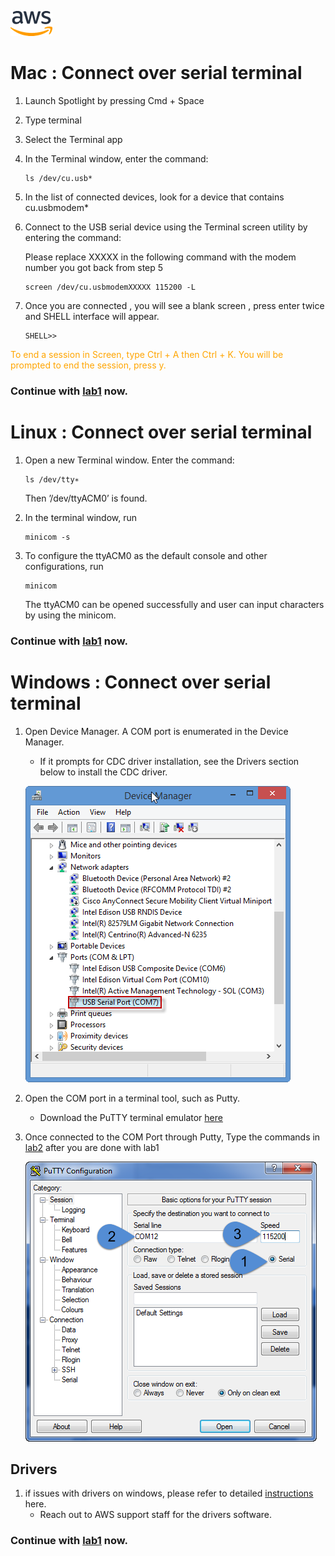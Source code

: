 ![alt text](../images/aws_logo.png)

# Mac : Connect over serial terminal

1. Launch Spotlight by pressing Cmd + Space

2. Type terminal

3. Select the Terminal app

4. In the Terminal window, enter the command: 
    ```
    ls /dev/cu.usb*
    ```
5. In the list of connected devices, look for a device that contains cu.usbmodem*

6. Connect to the USB serial device using the Terminal screen utility by entering the command: 
    
    Please replace XXXXX in the following command with the modem number you got back from step 5
    ```
    screen /dev/cu.usbmodemXXXXX 115200 -L
    ```

7. Once you are connected , you will see a blank screen , press enter twice and SHELL interface will appear. 
    ```
    SHELL>>
    ```

<span style="color:orange">To end a session in Screen, type Ctrl + A then Ctrl + K. You will be prompted to end the session, press y.</span>

### Continue with [lab1](./lab1.md) now. 


# Linux : Connect over serial terminal

1. Open a new Terminal window. Enter the command: 

    ```
    ls /dev/tty∗
    ```
    
    Then ’/dev/ttyACM0’ is found.

2. In the terminal window, run

    ```
    minicom -s
    ```

3. To configure the ttyACM0 as the default console and other configurations, run

    ```
    minicom
    ```

    The ttyACM0 can be opened successfully and user can input characters by using the minicom.

### Continue with [lab1](./lab1.md) now. 


# Windows : Connect over serial terminal

1. Open Device Manager. A COM port is enumerated in the Device Manager. 
    -  If it prompts for CDC driver installation, see the Drivers section below to install the CDC driver. 

    ![alt text](../images/windows.png)

2. Open the COM port in a terminal tool, such as Putty.
    - Download the PuTTY terminal emulator [here](http://the.earth.li/~sgtatham/putty/latest/x86/putty.exe)

3. Once connected to the COM Port through Putty, Type the commands in [lab2](./lab2.md) after you are done with lab1
    
    ![alt text](../images/putty.png)

## Drivers 
1. if issues with drivers on windows, please refer to detailed [instructions](https://alexa-reinvent.s3.amazonaws.com/readme.pdf) here. 
    - Reach out to AWS support staff for the drivers software. 


### Continue with [lab1](./lab1.md) now. 



